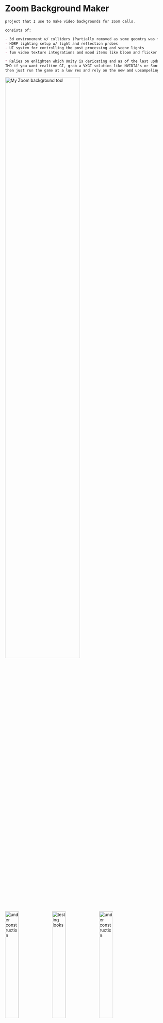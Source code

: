 # Zoom Background Maker

```md
project that I use to make video backgrounds for zoom calls.

consists of:

- 3d environement w/ colliders (Partially removed as some geomtry was from STRIVR)
- HDRP lighting setup w/ light and reflection probes
- UI system for controlling the post processing and scene lights
- fun video texture integrations and mood items like bloom and flicker

* Relies on enlighten which Unity is dericating and as of the last updat has not published a new solution.
IMO if you want realtime GI, grab a VXGI solution like NVIDIA's or SonicEthers
then just run the game at a low res and rely on the new amd upsampeling.
```

<a href="https://gfycat.com/MemorableGoodnaturedDutchshepherddog-size_restricted.gif"> <img alt="My Zoom background tool" src="https://thumbs.gfycat.com/MemorableGoodnaturedDutchshepherddog-size_restricted.gif" width="70%"></a>

<a href="https://gfycat.com/HorribleUnderstatedIbizanhound-size_restricted.gif"> <img alt="under construction" src="https://thumbs.gfycat.com/HorribleUnderstatedIbizanhound-size_restricted.gif" width="30%"></a>
<a href="https://gfycat.com/BrokenDeadJoey-size_restricted.gif"> <img alt="testing looks" src="https://thumbs.gfycat.com/BrokenDeadJoey-size_restricted.gif" width="30%"></a>
<a href="https://gfycat.com/WelcomeIllDogwoodclubgall-size_restricted.gif"> <img alt="under construction" src="https://thumbs.gfycat.com/WelcomeIllDogwoodclubgall-size_restricted.gif" width="30%"></a>

